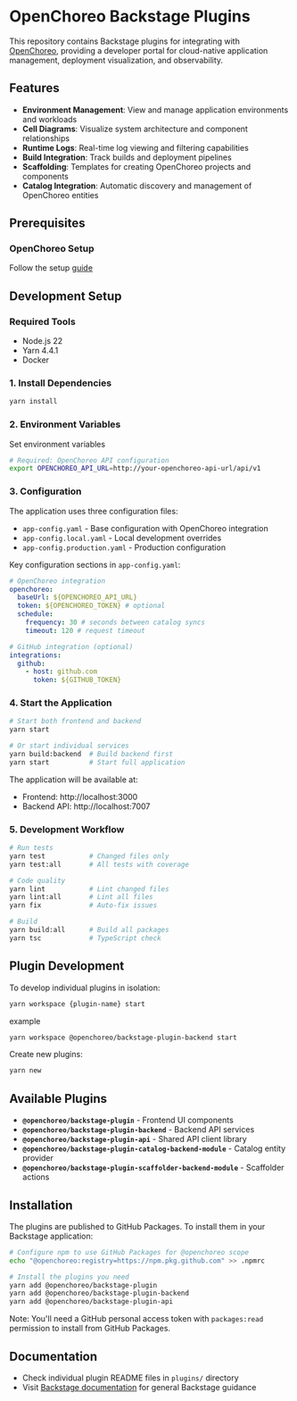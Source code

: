 # OpenChoreo Backstage Plugins

This repository contains Backstage plugins for integrating with [OpenChoreo](https://openchoreo.dev), providing a developer portal for cloud-native application management, deployment visualization, and observability.

## Features

- **Environment Management**: View and manage application environments and workloads
- **Cell Diagrams**: Visualize system architecture and component relationships
- **Runtime Logs**: Real-time log viewing and filtering capabilities
- **Build Integration**: Track builds and deployment pipelines
- **Scaffolding**: Templates for creating OpenChoreo projects and components
- **Catalog Integration**: Automatic discovery and management of OpenChoreo entities

## Prerequisites

### OpenChoreo Setup

Follow the setup [guide](https://openchoreo.dev/docs/getting-started/single-cluster/)

## Development Setup

### Required Tools

- Node.js 22
- Yarn 4.4.1
- Docker

### 1. Install Dependencies

```bash
yarn install
```

### 2. Environment Variables

Set environment variables

```bash
# Required: OpenChoreo API configuration
export OPENCHOREO_API_URL=http://your-openchoreo-api-url/api/v1
```

### 3. Configuration

The application uses three configuration files:

- `app-config.yaml` - Base configuration with OpenChoreo integration
- `app-config.local.yaml` - Local development overrides
- `app-config.production.yaml` - Production configuration

Key configuration sections in `app-config.yaml`:

```yaml
# OpenChoreo integration
openchoreo:
  baseUrl: ${OPENCHOREO_API_URL}
  token: ${OPENCHOREO_TOKEN} # optional
  schedule:
    frequency: 30 # seconds between catalog syncs
    timeout: 120 # request timeout

# GitHub integration (optional)
integrations:
  github:
    - host: github.com
      token: ${GITHUB_TOKEN}
```

### 4. Start the Application

```bash
# Start both frontend and backend
yarn start

# Or start individual services
yarn build:backend  # Build backend first
yarn start          # Start full application
```

The application will be available at:

- Frontend: http://localhost:3000
- Backend API: http://localhost:7007

### 5. Development Workflow

```bash
# Run tests
yarn test           # Changed files only
yarn test:all       # All tests with coverage

# Code quality
yarn lint           # Lint changed files
yarn lint:all       # Lint all files
yarn fix            # Auto-fix issues

# Build
yarn build:all      # Build all packages
yarn tsc            # TypeScript check
```

## Plugin Development

To develop individual plugins in isolation:

```bash
yarn workspace {plugin-name} start
```

example

```bash
yarn workspace @openchoreo/backstage-plugin-backend start
```

Create new plugins:

```bash
yarn new
```

## Available Plugins

- **`@openchoreo/backstage-plugin`** - Frontend UI components
- **`@openchoreo/backstage-plugin-backend`** - Backend API services  
- **`@openchoreo/backstage-plugin-api`** - Shared API client library
- **`@openchoreo/backstage-plugin-catalog-backend-module`** - Catalog entity provider
- **`@openchoreo/backstage-plugin-scaffolder-backend-module`** - Scaffolder actions

## Installation

The plugins are published to GitHub Packages. To install them in your Backstage application:

```bash
# Configure npm to use GitHub Packages for @openchoreo scope
echo "@openchoreo:registry=https://npm.pkg.github.com" >> .npmrc

# Install the plugins you need
yarn add @openchoreo/backstage-plugin
yarn add @openchoreo/backstage-plugin-backend
yarn add @openchoreo/backstage-plugin-api
```

Note: You'll need a GitHub personal access token with `packages:read` permission to install from GitHub Packages.

## Documentation

- Check individual plugin README files in `plugins/` directory
- Visit [Backstage documentation](https://backstage.io/docs) for general Backstage guidance

